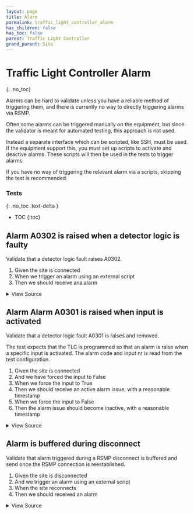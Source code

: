 ```yaml
---
layout: page
title: Alarm
parmalink: traffic_light_controller_alarm
has_children: false
has_toc: false
parent: Traffic Light Controller
grand_parent: Site
---
```


# Traffic Light Controller Alarm
{: .no_toc}

Alarms can be hard to validate unless you have a reliable
method of triggering them, and there is currently no way to directly triggering
alarms via RSMP.

Often some alarms can be triggered manually on the equipment,
but since the validator is meant for automated testing, this approach is
not used.

Instead a separate interface which can be scripted, like SSH,
must be used. If the equipment support this, you must set up scripts to
activate and deactive alarms. These scripts will then be used in the tests
to trigger alarms.

If you have no way of triggering the relevant alarm via a scripts, skipping
the test is recommended.

### Tests
{: .no_toc .text-delta }

- TOC
{:toc}

## Alarm A0302 is raised when a detector logic is faulty

Validate that a detector logic fault raises A0302.

1. Given the site is connected
2. When we trigger an alarm using an external script
3. Then we should receive ana alarm

<details markdown="block">
  <summary>
     View Source
  </summary>
```ruby
skip "Don't yet have a reliable way of triggering alarms"
skip_unless_scripts_are_configured
Validator::Site.connected do |task,supervisor,site|
  component = Validator.config['components']['detector_logic'].keys.first
  with_alarm_activated do
    site.log "Waiting for alarm", level: :test
    start_time = Time.now
    alarm_code_id = 'A0301'
    collector = site.collect_alarms num: 1, component: component, aCId: alarm_code_id,
      aSp: 'Issue', aS: 'Active', timeout: Validator.config['timeouts']['alarm']
    alarm = collector.message
    delay = Time.now - start_time
    site.log "alarm confirmed after #{delay.to_i}s", level: :test
    alarm_time = Time.parse(alarm.attributes["aTs"])
    expect(alarm_time).to be_within(1.minute).of Time.now.utc
  end
end
```
</details>




## Alarm Alarm A0301 is raised when input is activated

Validate that a detector logic fault A0301 is raises and removed.

The test expects that the TLC is programmed so that an alarm
is raise when a specific input is activated. The alarm code and input nr
is read from the test configuration.

1. Given the site is connected
2. And we have forced the input to False
2. When we force the input to True
3. Then we should receive an active alarm issue, with a reasonable timestamp
4. When we force the input to False
5. Then the alarm issue should become inactive, with a reasonable timestamp

<details markdown="block">
  <summary>
     View Source
  </summary>
```ruby
alarm_code_id = 'A0301'   # what alarm to expect
skip "alarm activation is not configured" unless Validator.config['alarm_activation']
input_nr = Validator.config['alarm_activation'][alarm_code_id]  # what input to activate
skip "alarm activation for alarm #{alarm_code_id}  not configured" unless input_nr

Validator::Site.connected do |task,supervisor,site|
  prepare task, site
  timeout  = Validator.config['timeouts']['alarm']
  # first force input to false, so we're sure to get an alarm when we afterwards force to true
  force_input_and_confirm input:input_nr, value:'False'
  # the rsmp spec requires a specific casing of enums, but some equipment uses incorrect casing.
  # incorrect casing is usualle cuaght by the json schema validation, but in case this is disabled,
  # we use case-insensitive regex patterns so that the tests can still be run
  mapping = {
    'True' => /Active/i,    # when input is forced to True, the alarm should become active
    'False' => /inActive/i  # when input is forced to False, the alarm should become inactive
  }
  mapping.each_pair do |input_value, alarm_status|
    log "Check that alarm #{alarm_code_id} becomes #{alarm_status.inspect} when we force input #{input_nr} to #{input_value}"
    collect_task = task.async do  # run the collector in an async task
      collector = RSMP::AlarmCollector.new( site,
        num: 1,
        query: { 'aCId' =>  alarm_code_id, 'aSp' =>  /Issue/i, 'aS' => alarm_status },
        timeout: timeout
      )
      collector.collect!
      alarm = collector.messages.first
      alarm_time = Time.parse(alarm.attributes["aTs"])
      expect(alarm_time).to be_within(1.minute).of Time.now.utc
      log "Alarm #{alarm_code_id} is now #{alarm_status.inspect}"
    end
    force_input_and_confirm input:input_nr, value:input_value    # force the input
    collect_task.wait                                            # and wait for the collector to complete
  end
end
```
</details>




## Alarm can be acknowledged

Validate that an alarm can be acknowledged.

1. Given the site is connected
2. When we trigger an alarm using an external script
3. Then we should receive an alarm
4. When we acknowledgement the alarm
5. Then we should receive a confirmation

<details markdown="block">
  <summary>
     View Source
  </summary>
```ruby
skip "Don't yet have a reliable way of triggering alarms"
skip_unless_scripts_are_configured
Validator::Site.connected do |task,supervisor,site|
  component = Validator.config['components']['detector_logic'].keys.first
  with_alarm_activated do
    site.log "Waiting for alarm", level: :test
    start_time = Time.now
    message, response = nil,nil
    alarm_code_id = 'A0301'
    collector = site.collect_alarms num: 1, component: component, aCId: alarm_code_id,
      aSp: 'Issue', aS: 'Active', timeout: Validator.config['timeouts']['alarm']
  end
  # TODO
end
```
</details>




## Alarm is buffered during disconnect

Validate that alarm triggered during a RSMP disconnect is buffered
and send once the RSMP connection is reestablished.

1. Given the site is disconnected
2. And we trigger an alarm using an external script
3. When the site reconnects
4. Then we should received an alarm

<details markdown="block">
  <summary>
     View Source
  </summary>
```ruby
skip "Don't yet have a reliable way of triggering alarms"
skip_unless_scripts_are_configured
Validator::Site.stop
with_alarm_activated do
  Validator::Site.connected do |task,supervisor,site|
    component = Validator.config['components']['detector_logic'].keys.first
    log "Wait for alarm"
    collector = site.collect_alarms num: 1, component: component, aCId: 'A0302',
      aSp: 'Issue', aS: 'Active', timeout: Validator.config['timeouts']['alarm']
    alarm = collector.message
    alarm_time = Time.parse(alarm.attributes["aTs"])
    expect(alarm_time).to be_within(1.minute).of Time.now.utc
    expect(alarm.attributes['rvs']).to eq([{
      "n"=>"detector","v"=>"1"},
      {"n"=>"type","v"=>"loop"},
      {"n"=>"errormode","v"=>"on"},
      {"n"=>"manual","v"=>"True"},
      {"n"=>"logicerror","v"=>"always_off"}
    ])
  end
end
```
</details>


